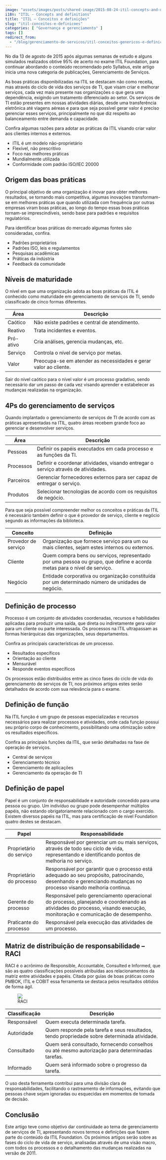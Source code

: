 ```yaml
---
image: "assets/images/posts/shared-image/2015-08-24-itil-concepts-and-definitions.jpg"
i18n: "ITIL - Concepts and definitions"
title: "ITIL – Conceitos e definições"
slug: "itil-conceitos-e-definicoes"
categories: [ "Governança e gerenciamento" ]
tags: []
redirect_from:
  - "/blog/gerenciamento-de-servicos/itil-conceitos-genericos-e-definicoes/"
---
```

No dia 13 de agosto de 2015 após algumas semanas de estudo e alguns simulados realizados obtive 95% de acerto no exame ITIL Foundation, para continuar abordando o conteúdo recomendado pelo Syllabus, este artigo inicia uma nova categoria de publicações, Gerenciamento de Serviços.

As boas práticas disponibilizadas na ITIL se destacam não como receita, mas através do ciclo de vida dos serviços de TI, que visam criar e melhorar serviços, cada vez mais presente nas organizações o que gera uma dependência, exigindo um tratamento diferenciado ao setor. Os serviços de TI estão presentes em nossas atividades diárias, desde uma transferência eletrônica até viagens aéreas e para que seja possível gerar valor é preciso gerenciar esses serviços, principalmente no que diz respeito ao balanceamento entre demanda e capacidade.

Confira algumas razões para adotar as práticas da ITIL visando criar valor aos clientes internos e externos.

- ITIL é um modelo não-proprietário
- Flexível, não prescritivo
- Foco nas melhores práticas
- Mundialmente utilizada
- Conformidade com padrão ISO/IEC 20000

## Origem das boas práticas

O principal objetivo de uma organização é inovar para obter melhores resultados, se tornando mais competitiva, algumas inovações transformam-se em melhores práticas que quando utilizada com frequência por outras empresas viram boas práticas, ao longo do tempo essas boas práticas tornam-se imprescindíveis, sendo base para padrões e requisitos regulatórios.

Para identificar boas práticas do mercado algumas fontes são consideradas, confira.

- Padrões proprietários
- Padrões ISO, leis e regulamentos
- Pesquisas acadêmicas
- Práticas da indústria
- Feedback da comunidade

## Níveis de maturidade

O nível em que uma organização adota as boas práticas da ITIL é conhecido como maturidade em gerenciamento de serviços de TI, sendo classificado de cinco formas diferentes.

<div class="table-responsive">
  <table class="table table-hover">
    <thead class="thead-light">
      <tr>
        <th scope="col">Área</th>
        <th scope="col">Descrição</th>
      </tr>
    </thead>
    <tbody>
      <tr>
        <td>Caótico</td>
        <td>Não existe padrões e central de atendimento.</td>
      </tr>
      <tr>
        <td>Reativo</td>
        <td>Trata incidentes e eventos.</td>
      </tr>
      <tr>
        <td>Pró-ativo</td>
        <td>Cria análises, gerencia mudanças, etc.</td>
      </tr>
      <tr>
        <td>Serviço</td>
        <td>Controla o nível de serviço por metas.</td>
      </tr>
      <tr>
        <td>Valor</td>
        <td>Preocupa-se em atender as necessidades e gerar valor ao cliente.</td>
      </tr>
    </tbody>
  </table>
</div>

Sair do nível caótico para o nível valor é um processo gradativo, sendo necessário dar um passo de cada vez visando aprender e estabelecer as mudanças realizadas na organização.

## 4Ps do gerenciamento de serviços

Quando implantado o gerenciamento de serviços de TI de acordo com as práticas apresentadas na ITIL, quatro áreas recebem grande foco ao gerenciar e desenvolver serviços.

<div class="table-responsive">
  <table class="table table-hover">
    <thead class="thead-light">
      <tr>
        <th scope="col">Área</th>
        <th scope="col">Descrição</th>
      </tr>
    </thead>
    <tbody>
      <tr>
        <td>Pessoas</td>
        <td>Definir os papéis executados em cada processo e as funções da TI.</td>
      </tr>
      <tr>
        <td>Processos</td>
        <td>Definir e coordenar atividades, visando entregar o serviço através de atividades.</td>
      </tr>
      <tr>
        <td>Parceiros</td>
        <td>Gerenciar fornecedores externos para ser capaz de entregar o serviço.</td>
      </tr>
      <tr>
        <td>Produtos</td>
        <td>Selecionar tecnologias de acordo com os requisitos de negócio.</td>
      </tr>
    </tbody>
  </table>
</div>

Para que seja possível compreender melhor os conceitos e práticas da ITIL é necessário também definir o que é provedor de serviço, cliente e negócio segundo as informações da biblioteca.

<div class="table-responsive">
  <table class="table table-hover">
    <thead class="thead-light">
      <tr>
        <th scope="col">Conceito</th>
        <th scope="col">Definição</th>
      </tr>
    </thead>
    <tbody>
      <tr>
        <td>Provedor de serviço</td>
        <td>Organização que fornece serviço para um ou mais clientes, sejam estes internos ou externos.</td>
      </tr>
      <tr>
        <td>Cliente</td>
        <td>Quem compra bens ou serviços, representado por uma pessoa ou grupo, que define e acorda metas para o nível de serviço.</td>
      </tr>
      <tr>
        <td>Negócio</td>
        <td>Entidade corporativa ou organização constituída por um determinado número de unidades de negócio.</td>
      </tr>
    </tbody>
  </table>
</div>

## Definição de processo

Processo é um conjunto de atividades coordenadas, recursos e habilidades aplicadas para produzir uma saída, que direta ou indiretamente gera valor para um cliente ou parte interessada. Os processos na ITIL ultrapassam as formas hierárquicas das organizações, seus departamentos.

Confira as principais características de um processo.

- Resultados específicos
- Orientação ao cliente
- Mensurável
- Responde eventos específicos

Os processos estão distribuídos entre as cinco fases do ciclo de vida do gerenciamento de serviços de TI, nos próximos artigos estes serão detalhados de acordo com sua relevância para o exame.

## Definição de função

Na ITIL função é um grupo de pessoas especializadas e recursos necessários para realizar processos e atividades, onde cada função possui seu próprio corpo de conhecimento, possibilitando uma otimização sobre os resultados específicos.

Confira as principais funções da ITIL, que serão detalhadas na fase de operação de serviços.

- Central de serviços
- Gerenciamento técnico
- Gerenciamento de aplicações
- Gerenciamento da operação de TI

## Definição de papel

Papel é um conjunto de responsabilidade e autoridade concedido para uma pessoa ou grupo. Um indivíduo ou grupo pode desempenhar múltiplos papéis, não estando obrigatoriamente relacionado com o cargo exercido. Existem diversos papéis na ITIL, mas para certificação de nível Foundation quatro destes se destacam.

<div class="table-responsive">
  <table class="table table-hover">
    <thead class="thead-light">
      <tr>
        <th scope="col">Papel</th>
        <th scope="col">Responsabilidade</th>
      </tr>
    </thead>
    <tbody>
      <tr>
        <td>Proprietário do serviço</td>
        <td>Responsável por gerenciar um ou mais serviços, através de todo seu ciclo de vida, representando e identificando pontos de melhoria no serviço.</td>
      </tr>
      <tr>
        <td>Proprietário do processo</td>
        <td>Responsável por garantir que o processo está adequado ao seu propósito, patrocinando, desenhando e gerenciando mudanças no processo visando melhoria contínua.</td>
      </tr>
      <tr>
        <td>Gerente do processo</td>
        <td>Responsável pelo gerenciamento operacional do processo, planejando e coordenando as atividades do processo, visando execução, monitoração e comunicação de desempenho.</td>
      </tr>
      <tr>
        <td>Praticante do processo</td>
        <td>Responsável pela execução das atividades de um processo.</td>
      </tr>
    </tbody>
  </table>
</div>

## Matriz de distribuição de responsabilidade – RACI

RACI é o acrônimo de Responsible, Accountable, Consulted e Informed, que são as quatro classificações possíveis atribuídas aos relacionamentos da matriz entre atividades e papéis. Citada por guias de boas práticas como PMBOK, ITIL e COBIT essa ferramenta se destaca pelos resultados obtidos de forma ágil.

<figure class="figure mx-auto d-block">
  <img src="{{ '/assets/images/posts/general/2015-08-24-raci.jpg' | prepend: site.baseurl }}" class="figure-img mx-auto d-block">
  <figcaption class="figure-caption text-center">RACI</figcaption>
</figure>

<div class="table-responsive">
  <table class="table table-hover">
    <thead class="thead-light">
      <tr>
        <th scope="col">Classificação</th>
        <th scope="col">Descrição</th>
      </tr>
    </thead>
    <tbody>
      <tr>
        <td>Responsável</td>
        <td>Quem executa determinada tarefa.</td>
      </tr>
      <tr>
        <td>Autoridade</td>
        <td>Quem responde pela tarefa e seus resultados, tendo propriedade sobre determinada atividade.</td>
      </tr>
      <tr>
        <td>Consultado</td>
        <td>Quem será consultado, fornecendo conselhos ou até mesmo autorização para determinadas tarefas.</td>
      </tr>
      <tr>
        <td>Informado</td>
        <td>Quem será informado sobre o progresso da tarefa.</td>
      </tr>
    </tbody>
  </table>
</div>

O uso desta ferramenta contribui para uma divisão clara de responsabilidades, facilitando o rastreamento de informações, evitando que pessoas chave sejam ignoradas ou esquecidas em momentos de tomada de decisão.

## Conclusão

Este artigo teve como objetivo dar continuidade ao tema de gerenciamento de serviços de TI, apresentando novos termos e definições que fazem parte do conteúdo da ITIL Foundation. Os próximos artigos serão sobre as fases do ciclo de vida de serviço, analisadas através de uma visão macro, com todos os processos e o detalhamento das mudanças realizadas na versão de 2011.